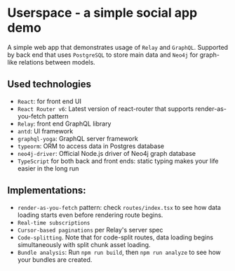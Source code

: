 # Userspace - a simple social app demo

A simple web app that demonstrates usage of `Relay` and `GraphQL`. Supported by back end that uses `PostgreSQL` to store main data and `Neo4j` for graph-like relations between models.

## Used technologies

- `React`: for front end UI
- `React Router v6`: Latest version of react-router that supports render-as-you-fetch pattern
- `Relay`: front end GraphQL library
- `antd`: UI framework
- `graphql-yoga`: GraphQL server framework
- `typeorm`: ORM to access data in Postgres database
- `neo4j-driver`: Official Node.js driver of Neo4j graph database
- `TypeScript` for both back and front ends: static typing makes your life easier in the long run

## Implementations:

- `render-as-you-fetch` pattern: check `routes/index.tsx` to see how data loading starts even before rendering route begins.
- `Real-time subscriptions`
- `Cursor-based paginations` per Relay's server spec
- `Code-splitting`. Note that for code-split routes, data loading begins simultaneously with split chunk asset loading.
- `Bundle analysis`: Run `npm run build`, then `npm run analyze` to see how your bundles are created.
